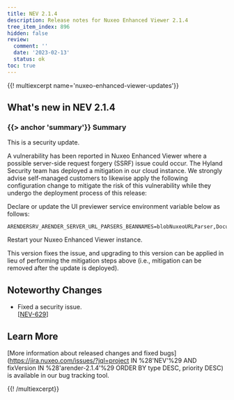 ```yaml
---
title: NEV 2.1.4
description: Release notes for Nuxeo Enhanced Viewer 2.1.4
tree_item_index: 896
hidden: false
review:
  comment: ''
  date: '2023-02-13'
  status: ok
toc: true
---
```


{{! multiexcerpt name='nuxeo-enhanced-viewer-updates'}}
## What's new in NEV 2.1.4

### {{> anchor 'summary'}} Summary

This is a security update.

A vulnerability has been reported in Nuxeo Enhanced Viewer where a possible server-side request forgery (SSRF) issue could occur. The Hyland Security team has deployed a mitigation in our cloud instance. We strongly advise self-managed customers to likewise apply the following configuration change to mitigate the risk of this vulnerability while they undergo the deployment process of this release:

Declare or update the UI previewer service environment variable below as follows:

```
ARENDERSRV_ARENDER_SERVER_URL_PARSERS_BEANNAMES=blobNuxeoURLParser,DocumentIdURLParser
```

Restart your Nuxeo Enhanced Viewer instance.

This version fixes the issue, and upgrading to this version can be applied in lieu of performing the mitigation steps above (i.e., mitigation can be removed after the update is deployed).  

## Noteworthy Changes

- Fixed a security issue.<br/>[[NEV-629](https://jira.nuxeo.com/browse/NEV-629)]

## Learn More

[More information about released changes and fixed bugs](https://jira.nuxeo.com/issues/?jql=project IN %28'NEV'%29 AND fixVersion IN %28'arender-2.1.4'%29 ORDER BY type DESC, priority DESC) is available in our bug tracking tool.

{{! /multiexcerpt}}
